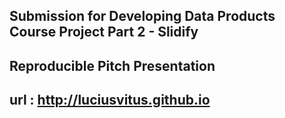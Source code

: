## Submission for Developing Data Products Course Project Part 2 - Slidify 
## Reproducible Pitch Presentation
## url : http://luciusvitus.github.io
